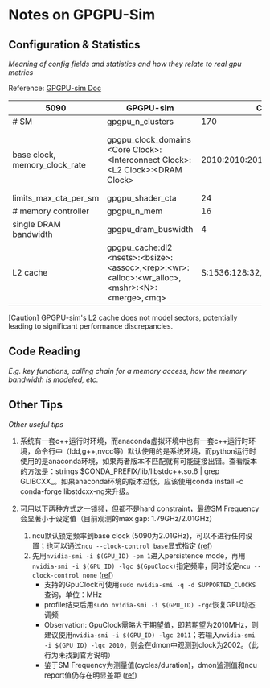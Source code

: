 # Notes on GPGPU-Sim

## Configuration & Statistics

*Meaning of config fields and statistics and how they relate to real gpu metrics*

Reference: [GPGPU-sim Doc](http://gpgpu-sim.org/manual/index.php/Main_Page#Configuration_Options)

| 5090 |  GPGPU-sim |  Config Value | Note |
| -- | -- | -- | -- |
| # SM | gpgpu_n_clusters | 170 | |
| base clock, memory_clock_rate | gpgpu_clock_domains \<Core Clock\>:\<Interconnect Clock\>:\<L2 Clock\>:\<DRAM Clock\> | 2010:2010:2010:14000 | Core & DRAM clock are confirmed by doc; interconnect & L2 clock just maintained the original convention (same as core clock), not confirmed.  |
| limits_max_cta_per_sm | gpgpu_shader_cta | 24 | |
| # memory controller | gpgpu_n_mem | 16 | |
| single DRAM bandwidth | gpgpu_dram_buswidth | 4 | |
| L2 cache | gpgpu_cache:dl2 \<nsets\>:\<bsize\>:\<assoc\>,\<rep\>:\<wr\>:\<alloc\>:\<wr_alloc\>,\<mshr\>:\<N\>:\<merge\>,\<mq\> | S:1536:128:32,L:B:m:L:P,A:192:4,32:0,32 | Only adjusted to make sure \<nsets\>x\<bsize\>x\<assoc\>x\<# memory controller\> = 96MB. Specific value of all fields is not confirmed. |

[Caution] GPGPU-sim's L2 cache does not model sectors, potentially leading to significant performance discrepancies.


## Code Reading

*E.g. key functions, calling chain for a memory access, how the memory bandwidth is modeled, etc.*

## Other Tips

*Other useful tips*

1. 系统有一套c++运行时环境，而anaconda虚拟环境中也有一套c++运行时环境，命令行中（ldd,g++,nvcc等）默认使用的是系统环境，而python运行时使用的是anaconda环境，如果两者版本不匹配就有可能链接出错。查看版本的方法是：strings $CONDA_PREFIX/lib/libstdc++.so.6 | grep GLIBCXX_。如果anaconda环境的版本过低，应该使用conda install -c conda-forge libstdcxx-ng来升级。

2. 可用以下两种方式之一锁频，但都不是hard constraint，最终SM Frequency会显著小于设定值（目前观测的max gap: 1.79GHz/2.01GHz）
    1. ncu默认锁定频率到base clock (5090为2.01GHz)，可以不进行任何设置；也可以通过`ncu --clock-control base`显式指定 ([ref](https://docs.nvidia.com/nsight-compute/ProfilingGuide/index.html#clock-control))
    2. 先用`nvidia-smi -i $(GPU_ID) -pm 1`进入persistence mode，再用`nvidia-smi -i $(GPU_ID) -lgc $(GpuClock)`指定频率，同时设定`ncu --clock-control none` ([ref](https://stackoverflow.com/questions/64701751/can-i-fix-my-gpu-clock-rate-to-ensure-consistent-profiling-results))
       - 支持的GpuClock可使用`sudo nvidia-smi -q -d SUPPORTED_CLOCKS`查询，单位：MHz
       - profile结束后用`sudo nvidia-smi -i $(GPU_ID) -rgc`恢复GPU动态调频
       - Observation: GpuClock需略大于期望值，即若期望为2010MHz，则建议使用`nvidia-smi -i $(GPU_ID) -lgc 2011`；若输入`nvidia-smi -i $(GPU_ID) -lgc 2010`，则会在dmon中观测到clock为2002。（此行为未找到官方说明）
       - 鉴于SM Frequency为测量值(cycles/duration)，dmon监测值和ncu report值仍存在明显差距 ([ref](https://forums.developer.nvidia.com/t/sm-frequency-reported-in-nsight-compute/264271))
